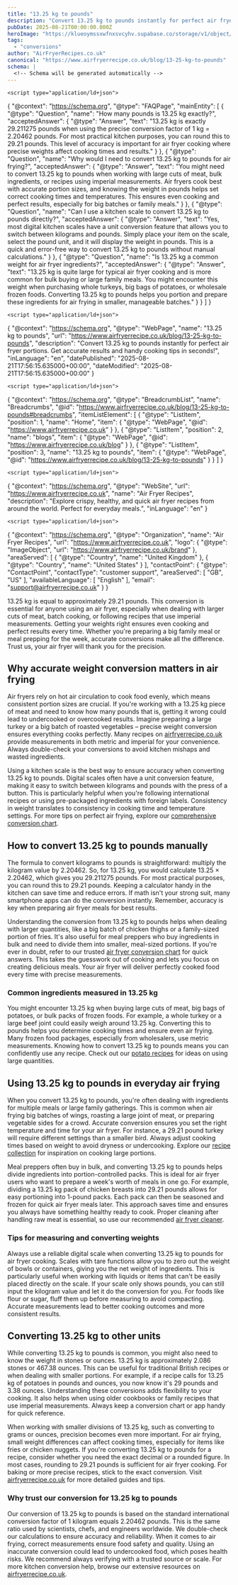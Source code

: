 ```yaml
---
title: "13.25 kg to pounds"
description: "Convert 13.25 kg to pounds instantly for perfect air fryer portions. Get accurate results and handy cooking tips in seconds!"
pubDate: 2025-08-21T00:00:00.000Z
heroImage: "https://klueoymssxwfnxsvcyhv.supabase.co/storage/v1/object/public/Shmucket/13-25-kg-to-pounds.webp"
tags:
  - "conversions"
author: "AirFryerRecipes.co.uk"
canonical: "https://www.airfryerrecipe.co.uk/blog/13-25-kg-to-pounds"
schema: |
  <!-- Schema will be generated automatically -->
---
```

<script type="application/ld+json">
{
    "@context": "https://schema.org",
    "@type": "BlogPosting",
    "url": "https://www.airfryerrecipe.co.uk/blog/13-25-kg-to-pounds",
    "mainEntityOfPage": {
        "@type": "WebPage",
        "@id": "https://www.airfryerrecipe.co.uk/blog/13-25-kg-to-pounds"
    },
    "headline": "Easy 13.25 kg to Pounds Conversion for Air Fryer Cooking",
    "description": "Convert 13.25 kg to pounds instantly for perfect air fryer portions. Get accurate results and handy cooking tips in seconds!",
    "author": {
        "@type": "Person",
        "name": "AirFryerRecipes.co.uk",
        "url": "https://www.airfryerrecipe.co.uk/about",
        "image": {
            "@type": "ImageObject",
            "url": "https://klueoymssxwfnxsvcyhv.supabase.co/storage/v1/object/public/Shmucket/Me.jpg"
        }
    },
    "publisher": {
        "@type": "Organization",
        "name": "Air Fryer Recipe",
        "logo": {
            "@type": "ImageObject",
            "url": "https://cdn.prod.website-files.com/68224a465dfe9a7ab4f57570/6844191451a8b2f1e37e63cc_Untitled%20design%20-%202025-06-05T205644.948%20(1).png"
        }
    },
    "datePublished": "2025-08-21T17:56:15.635Z",
    "dateModified": "2025-08-21T17:56:15.635Z",
    "image": {
        "@type": "ImageObject",
        "url": "https://klueoymssxwfnxsvcyhv.supabase.co/storage/v1/object/public/Shmucket/13-25-kg-to-pounds.webp"
    },
    "about": {
        "@type": "Thing",
        "name": "Conversions"
    },
    "articleSection": "Conversions",
    "inLanguage": "en-GB"
}
</script>

    <script type="application/ld+json">
{
    "@context": "https://schema.org",
    "@type": "FAQPage",
    "mainEntity": [
        {
            "@type": "Question",
            "name": "How many pounds is 13.25 kg exactly?",
            "acceptedAnswer": {
                "@type": "Answer",
                "text": "13.25 kg is exactly 29.211275 pounds when using the precise conversion factor of 1 kg = 2.20462 pounds. For most practical kitchen purposes, you can round this to 29.21 pounds. This level of accuracy is important for air fryer cooking where precise weights affect cooking times and results."
            }
        },
        {
            "@type": "Question",
            "name": "Why would I need to convert 13.25 kg to pounds for air frying?",
            "acceptedAnswer": {
                "@type": "Answer",
                "text": "You might need to convert 13.25 kg to pounds when working with large cuts of meat, bulk ingredients, or recipes using imperial measurements. Air fryers cook best with accurate portion sizes, and knowing the weight in pounds helps set correct cooking times and temperatures. This ensures even cooking and perfect results, especially for big batches or family meals."
            }
        },
        {
            "@type": "Question",
            "name": "Can I use a kitchen scale to convert 13.25 kg to pounds directly?",
            "acceptedAnswer": {
                "@type": "Answer",
                "text": "Yes, most digital kitchen scales have a unit conversion feature that allows you to switch between kilograms and pounds. Simply place your item on the scale, select the pound unit, and it will display the weight in pounds. This is a quick and error-free way to convert 13.25 kg to pounds without manual calculations."
            }
        },
        {
            "@type": "Question",
            "name": "Is 13.25 kg a common weight for air fryer ingredients?",
            "acceptedAnswer": {
                "@type": "Answer",
                "text": "13.25 kg is quite large for typical air fryer cooking and is more common for bulk buying or large family meals. You might encounter this weight when purchasing whole turkeys, big bags of potatoes, or wholesale frozen foods. Converting 13.25 kg to pounds helps you portion and prepare these ingredients for air frying in smaller, manageable batches."
            }
        }
    ]
}
</script>

    <script type="application/ld+json">
{
    "@context": "https://schema.org",
    "@type": "WebPage",
    "name": "13.25 kg to pounds",
    "url": "https://www.airfryerrecipe.co.uk/blog/13-25-kg-to-pounds",
    "description": "Convert 13.25 kg to pounds instantly for perfect air fryer portions. Get accurate results and handy cooking tips in seconds!",
    "inLanguage": "en",
    "datePublished": "2025-08-21T17:56:15.635000+00:00",
    "dateModified": "2025-08-21T17:56:15.635000+00:00"
}
</script>

    <script type="application/ld+json">
{
    "@context": "https://schema.org",
    "@type": "BreadcrumbList",
    "name": "Breadcrumbs",
    "@id": "https://www.airfryerrecipe.co.uk/blog/13-25-kg-to-pounds#breadcrumbs",
    "itemListElement": [
        {
            "@type": "ListItem",
            "position": 1,
            "name": "Home",
            "item": {
                "@type": "WebPage",
                "@id": "https://www.airfryerrecipe.co.uk"
            }
        },
        {
            "@type": "ListItem",
            "position": 2,
            "name": "blogs",
            "item": {
                "@type": "WebPage",
                "@id": "https://www.airfryerrecipe.co.uk/blog"
            }
        },
        {
            "@type": "ListItem",
            "position": 3,
            "name": "13.25 kg to pounds",
            "item": {
                "@type": "WebPage",
                "@id": "https://www.airfryerrecipe.co.uk/blog/13-25-kg-to-pounds"
            }
        }
    ]
}
</script>

    <script type="application/ld+json">
{
    "@context": "https://schema.org",
    "@type": "WebSite",
    "url": "https://www.airfryerrecipe.co.uk",
    "name": "Air Fryer Recipes",
    "description": "Explore crispy, healthy, and quick air fryer recipes from around the world. Perfect for everyday meals.",
    "inLanguage": "en"
}
</script>

    <script type="application/ld+json">
{
    "@context": "https://schema.org",
    "@type": "Organization",
    "name": "Air Fryer Recipes",
    "url": "https://www.airfryerrecipe.co.uk",
    "logo": {
        "@type": "ImageObject",
        "url": "https://www.airfryerrecipe.co.uk/brand"
    },
    "areaServed": [
        {
            "@type": "Country",
            "name": "United Kingdom"
        },
        {
            "@type": "Country",
            "name": "United States"
        }
    ],
    "contactPoint": {
        "@type": "ContactPoint",
        "contactType": "customer support",
        "areaServed": [
            "GB",
            "US"
        ],
        "availableLanguage": [
            "English"
        ],
        "email": "support@airfryerrecipe.co.uk"
    }
}
</script>

<p>13.25 kg is equal to approximately 29.21 pounds. This conversion is essential for anyone using an air fryer, especially when dealing with larger cuts of meat, batch cooking, or following recipes that use imperial measurements. Getting your weights right ensures even cooking and perfect results every time. Whether you're preparing a big family meal or meal prepping for the week, accurate conversions make all the difference. Trust us, your air fryer will thank you for the precision.</p>

<h2>Why accurate weight conversion matters in air frying</h2>
<p>Air fryers rely on hot air circulation to cook food evenly, which means consistent portion sizes are crucial. If you're working with a 13.25 kg piece of meat and need to know how many pounds that is, getting it wrong could lead to undercooked or overcooked results. Imagine preparing a large turkey or a big batch of roasted vegetables – precise weight conversion ensures everything cooks perfectly. Many recipes on <a href=https://www.airfryerrecipe.co.uk/>airfryerrecipe.co.uk</a> provide measurements in both metric and imperial for your convenience. Always double-check your conversions to avoid kitchen mishaps and wasted ingredients.</p>

<p>Using a kitchen scale is the best way to ensure accuracy when converting 13.25 kg to pounds. Digital scales often have a unit conversion feature, making it easy to switch between kilograms and pounds with the press of a button. This is particularly helpful when you're following international recipes or using pre-packaged ingredients with foreign labels. Consistency in weight translates to consistency in cooking time and temperature settings. For more tips on perfect air frying, explore our <a href=https://www.airfryerrecipe.co.uk/air-fryer-conversion-chart>comprehensive conversion chart</a>.</p>

<h2>How to convert 13.25 kg to pounds manually</h2>
<p>The formula to convert kilograms to pounds is straightforward: multiply the kilogram value by 2.20462. So, for 13.25 kg, you would calculate 13.25 × 2.20462, which gives you 29.211275 pounds. For most practical purposes, you can round this to 29.21 pounds. Keeping a calculator handy in the kitchen can save time and reduce errors. If math isn't your strong suit, many smartphone apps can do the conversion instantly. Remember, accuracy is key when preparing air fryer meals for best results.</p>

<p>Understanding the conversion from 13.25 kg to pounds helps when dealing with larger quantities, like a big batch of chicken thighs or a family-sized portion of fries. It's also useful for meal preppers who buy ingredients in bulk and need to divide them into smaller, meal-sized portions. If you're ever in doubt, refer to our trusted <a href=https://www.airfryerrecipe.co.uk/air-fryer-conversion-chart>air fryer conversion chart</a> for quick answers. This takes the guesswork out of cooking and lets you focus on creating delicious meals. Your air fryer will deliver perfectly cooked food every time with precise measurements.</p>

<h3>Common ingredients measured in 13.25 kg</h3>
<p>You might encounter 13.25 kg when buying large cuts of meat, big bags of potatoes, or bulk packs of frozen foods. For example, a whole turkey or a large beef joint could easily weigh around 13.25 kg. Converting this to pounds helps you determine cooking times and ensure even air frying. Many frozen food packages, especially from wholesalers, use metric measurements. Knowing how to convert 13.25 kg to pounds means you can confidently use any recipe. Check out our <a href=https://www.airfryerrecipe.co.uk/recipe-category/potatoes>potato recipes</a> for ideas on using large quantities.</p>

<h2>Using 13.25 kg to pounds in everyday air frying</h2>
<p>When you convert 13.25 kg to pounds, you're often dealing with ingredients for multiple meals or large family gatherings. This is common when air frying big batches of wings, roasting a large joint of meat, or preparing vegetable sides for a crowd. Accurate conversion ensures you set the right temperature and time for your air fryer. For instance, a 29.21 pound turkey will require different settings than a smaller bird. Always adjust cooking times based on weight to avoid dryness or undercooking. Explore our <a href=https://www.airfryerrecipe.co.uk/recipes>recipe collection</a> for inspiration on cooking large portions.</p>

<p>Meal preppers often buy in bulk, and converting 13.25 kg to pounds helps divide ingredients into portion-controlled packs. This is ideal for air fryer users who want to prepare a week's worth of meals in one go. For example, dividing a 13.25 kg pack of chicken breasts into 29.21 pounds allows for easy portioning into 1-pound packs. Each pack can then be seasoned and frozen for quick air fryer meals later. This approach saves time and ensures you always have something healthy ready to cook. Proper cleaning after handling raw meat is essential, so use our recommended <a href=https://www.airfryerrecipe.co.uk/air-fryer-cleaner>air fryer cleaner</a>.</p>

<h3>Tips for measuring and converting weights</h3>
<p>Always use a reliable digital scale when converting 13.25 kg to pounds for air fryer cooking. Scales with tare functions allow you to zero out the weight of bowls or containers, giving you the net weight of ingredients. This is particularly useful when working with liquids or items that can't be easily placed directly on the scale. If your scale only shows pounds, you can still input the kilogram value and let it do the conversion for you. For foods like flour or sugar, fluff them up before measuring to avoid compacting. Accurate measurements lead to better cooking outcomes and more consistent results.</p>

<h2>Converting 13.25 kg to other units</h2>
<p>While converting 13.25 kg to pounds is common, you might also need to know the weight in stones or ounces. 13.25 kg is approximately 2.086 stones or 467.38 ounces. This can be useful for traditional British recipes or when dealing with smaller portions. For example, if a recipe calls for 13.25 kg of potatoes in pounds and ounces, you now know it's 29 pounds and 3.38 ounces. Understanding these conversions adds flexibility to your cooking. It also helps when using older cookbooks or family recipes that use imperial measurements. Always keep a conversion chart or app handy for quick reference.</p>

<p>When working with smaller divisions of 13.25 kg, such as converting to grams or ounces, precision becomes even more important. For air frying, small weight differences can affect cooking times, especially for items like fries or chicken nuggets. If you're converting 13.25 kg to pounds for a recipe, consider whether you need the exact decimal or a rounded figure. In most cases, rounding to 29.21 pounds is sufficient for air fryer cooking. For baking or more precise recipes, stick to the exact conversion. Visit <a href=https://www.airfryerrecipe.co.uk/>airfryerrecipe.co.uk</a> for more detailed guides and tips.</p>

<h3>Why trust our conversion for 13.25 kg to pounds</h3>
<p>Our conversion of 13.25 kg to pounds is based on the standard international conversion factor of 1 kilogram equals 2.20462 pounds. This is the same ratio used by scientists, chefs, and engineers worldwide. We double-check our calculations to ensure accuracy and reliability. When it comes to air frying, correct measurements ensure food safety and quality. Using an inaccurate conversion could lead to undercooked food, which poses health risks. We recommend always verifying with a trusted source or scale. For more kitchen conversion help, browse our extensive resources on <a href=https://www.airfryerrecipe.co.uk/>airfryerrecipe.co.uk</a>.</p>
